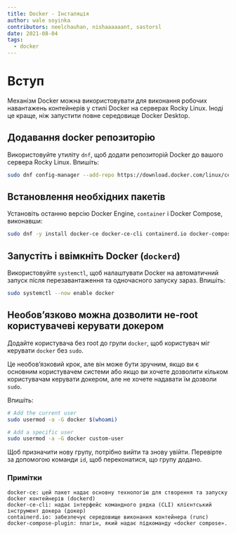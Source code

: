 ```yaml
---
title: Docker - Інсталяція
author: wale soyinka
contributors: neelchauhan, nishaaaaaant, sastorsl
date: 2021-08-04
tags:
  - docker
---
```


# Вступ

Механізм Docker можна використовувати для виконання робочих навантажень контейнерів у стилі Docker на серверах Rocky Linux. Іноді це краще, ніж запустити повне середовище Docker Desktop.

## Додавання docker репозиторію

Використовуйте утиліту `dnf`, щоб додати репозиторій Docker до вашого сервера Rocky Linux. Впишіть:

```bash
sudo dnf config-manager --add-repo https://download.docker.com/linux/centos/docker-ce.repo
```

## Встановлення необхідних пакетів

Установіть останню версію Docker Engine, `container` і Docker Compose, виконавши:

```bash
sudo dnf -y install docker-ce docker-ce-cli containerd.io docker-compose-plugin
```

## Запустіть і ввімкніть Docker (`dockerd`)

Використовуйте `systemctl`, щоб налаштувати Docker на автоматичний запуск після перезавантаження та одночасного запуску зараз. Впишіть:

```bash
sudo systemctl --now enable docker
```

## Необов’язково можна дозволити не-root користувачеві керувати докером

Додайте користувача без root до групи `docker`, щоб користувач міг керувати `docker` без `sudo`.

Це необов’язковий крок, але він може бути зручним, якщо ви є основним користувачем системи або якщо ви хочете дозволити кільком користувачам керувати докером, але не хочете надавати їм дозволи `sudo`.

Впишіть:

```bash
# Add the current user
sudo usermod -a -G docker $(whoami)

# Add a specific user
sudo usermod -a -G docker custom-user
```

Щоб призначити нову групу, потрібно вийти та знову увійти. Перевірте за допомогою команди `id`, щоб переконатися, що групу додано.

### Примітки

```docker
docker-ce: цей пакет надає основну технологію для створення та запуску docker контейнерів (dockerd)
docker-ce-cli: надає інтерфейс командного рядка (CLI) клієнтський інструмент докера (докер)
containerd.io: забезпечує середовище виконання контейнера (runc)
docker-compose-plugin: плагін, який надає підкоманду «docker compose». 
```

